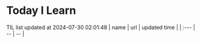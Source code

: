 # Today I Learn 
TIL list updated at 2024-07-30 02:01:48
| name | url | updated time |
| :--- | -- | -- |
